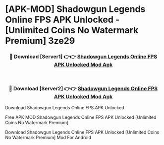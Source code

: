 # [APK-MOD] Shadowgun Legends  Online FPS APK Unlocked - [Unlimited Coins No Watermark Premium] 3ze29



<div align="center">
<h3>🔴 Download [Server1] 👉👉 <a href="https://momento.my/?title=Shadowgun_Legends__Online_FPS_APK_Unlocked">Shadowgun Legends  Online FPS APK Unlocked Mod Apk</a></h3><br>

<h3>🔴 Download [Server2] 👉👉 <a href="https://momento.my/?title=Shadowgun_Legends__Online_FPS_APK_Unlocked">Shadowgun Legends  Online FPS APK Unlocked Mod Apk</a></h3>
</div>



Download Shadowgun Legends  Online FPS APK Unlocked 

Free APK MOD Shadowgun Legends  Online FPS APK Unlocked [Unlimited Coins No Watermark Premium]

Download Shadowgun Legends  Online FPS APK Unlocked [Unlimited Coins No Watermark Premium] Mod For Android
